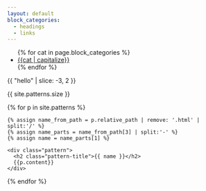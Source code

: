 ```yaml
---
layout: default
block_categories:
  - headings
  - links
---
```

<div class="sg-body sg-container container">

<ul>
{% for cat in page.block_categories %}
  <li>
    <a href="#{{cat}}">{{cat | capitalize}}</a>
  </li>
{% endfor %}
</ul>


{{ "hello" | slice: -3, 2  }}


{{ site.patterns.size }}



  {% for p in site.patterns %}

    {% assign name_from_path = p.relative_path | remove: '.html' | split:'/' %}
    {% assign name_parts = name_from_path[3] | split:'-' %}
    {% assign name = name_parts[1] %}

    <div class="pattern">
      <h2 class="pattern-title">{{ name }}</h2>
      {{p.content}}
    </div>
  {% endfor %}

</div>
